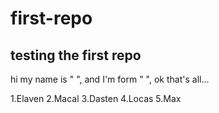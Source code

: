 # first-repo

## testing the first repo

hi my name is " ", and I'm form " ", ok that's all...

1.Elaven
2.Macal
3.Dasten
4.Locas
5.Max